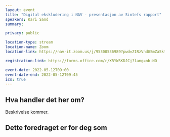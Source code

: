 ```yaml
---
layout: event
title: "Digital ekskludering i NAV - presentasjon av Sintefs rapport"
speakers: Kari Sand
summary:

privacy: public

location-type: stream
location-name: Zoom
location-link: https://nav-it.zoom.us/j/95300536989?pwd=Z1RzVndGSmZaSktnS2xsb0svYytPdz09

registration-link: https://forms.office.com/r/XRYWSKDJCj?lang=nb-NO

event-date: 2022-05-12T09:00
event-date-end: 2022-05-12T09:45
ics: true
---
```

## Hva handler det her om?
Beskrivelse kommer.

## Dette foredraget er for deg som

